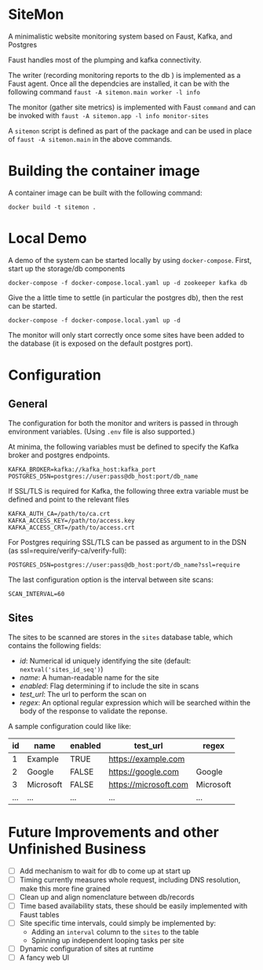 # SiteMon

A minimalistic website monitoring system based on Faust, Kafka, and Postgres

Faust handles most of the plumping and kafka connectivity.

The writer (recording monitoring reports to the db ) is implemented as a Faust agent. Once all the dependcies are installed, it can be with the following command `faust -A sitemon.main worker -l info`

The monitor (gather site metrics) is implemented with Faust `command` and can be invoked with `faust -A sitemon.app -l info monitor-sites`

A `sitemon` script is defined as part of the package and can be used in place of `faust -A sitemon.main` in the above commands.


# Building the container image

A container image can be built with the following command:

```
docker build -t sitemon .
```

# Local Demo

A demo of the system can be started locally by using `docker-compose`. First, start up the storage/db components

```
docker-compose -f docker-compose.local.yaml up -d zookeeper kafka db
```

Give the a little time to settle (in particular the postgres db), then the rest can be started.

```
docker-compose -f docker-compose.local.yaml up -d
```

The monitor will only start correctly once some sites have been added to the database (it is exposed on the default postgres port).

# Configuration

## General

The configuration for both the monitor and writers is passed in through environment variables. (Using `.env` file is also supported.)

At minima, the following variables must be defined to specify the Kafka broker and postgres endpoints.

```
KAFKA_BROKER=kafka://kafka_host:kafka_port
POSTGRES_DSN=postgres://user:pass@db_host:port/db_name
```

If SSL/TLS is required for Kafka, the following three extra variable must be defined and point to the relevant files
```
KAFKA_AUTH_CA=/path/to/ca.crt
KAFKA_ACCESS_KEY=/path/to/access.key
KAFKA_ACCESS_CRT=/path/to/access.crt
```

For Postgres requiring SSL/TLS can be passed as argument to in the DSN (as ssl=require/verify-ca/verify-full):

```
POSTGRES_DSN=postgres://user:pass@db_host:port/db_name?ssl=require
```

The last configuration option is the interval between site scans:

```
SCAN_INTERVAL=60
```

## Sites

The sites to be scanned are stores in the `sites` database table, which contains the following fields:

 * *id*: Numerical id uniquely identifying the site (default: `nextval('sites_id_seq')`)
 * *name*: A human-readable name for the site
 * *enabled*: Flag determining if to include the site in scans
 * *test_url*: The url to perform the scan on
 * *regex*: An optional regular expression which will be searched within the body of the response to validate the reponse.

A sample configuration could like like:

| id | name      | enabled | test_url               | regex     |
|----|-----------|---------|------------------------|-----------|
|  1 | Example   | TRUE    | https://example.com    |           |
|  2 | Google    | FALSE   | https://google.com     | Google    |
|  3 | Microsoft | FALSE   | https://microsoft.com  | Microsoft |
| ...| ...       | ...     | ...                    | ...       |

# Future Improvements and other Unfinished Business

 - [ ] Add mechanism to wait for db to come up at start up
 - [ ] Timing currently measures whole request, including DNS resolution, make this more fine grained
 - [ ] Clean up and align nomenclature between db/records
 - [ ] Time based availability stats, these should be easily implemented with Faust tables
 - [ ] Site specific time intervals, could simply be implemented by:
    * Adding an `interval` column to the `sites` to the table
    * Spinning up independent looping tasks per site
 - [ ] Dynamic configuration of sites at runtime
 - [ ] A fancy web UI
